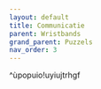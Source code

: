 ```yaml
---
layout: default
title: Communicatie
parent: Wristbands
grand_parent: Puzzels
nav_order: 3
---
```

^ùpopuio!uyiujtrhgf